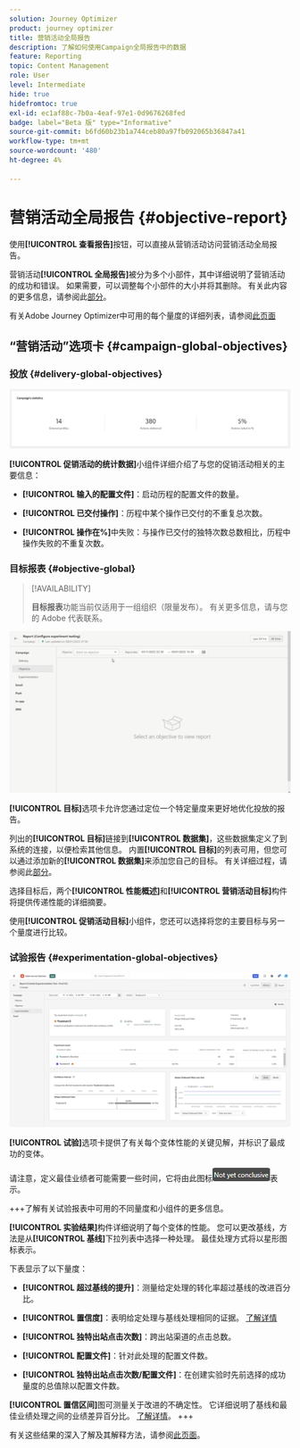 ```yaml
---
solution: Journey Optimizer
product: journey optimizer
title: 营销活动全局报告
description: 了解如何使用Campaign全局报告中的数据
feature: Reporting
topic: Content Management
role: User
level: Intermediate
hide: true
hidefromtoc: true
exl-id: ec1af88c-7b0a-4eaf-97e1-0d9676268fed
badge: label="Beta 版" type="Informative"
source-git-commit: b6fd60b23b1a744ceb80a97fb092065b36847a41
workflow-type: tm+mt
source-wordcount: '480'
ht-degree: 4%

---
```


# 营销活动全局报告 {#objective-report}

使用&#x200B;**[!UICONTROL 查看报告]**&#x200B;按钮，可以直接从营销活动访问营销活动全局报告。

营销活动&#x200B;**[!UICONTROL 全局报告]**&#x200B;被分为多个小部件，其中详细说明了营销活动的成功和错误。 如果需要，可以调整每个小部件的大小并将其删除。 有关此内容的更多信息，请参阅此[部分](../reports/global-report.md#modify-dashboard)。

有关Adobe Journey Optimizer中可用的每个量度的详细列表，请参阅[此页面](global-report.md#list-of-components-global.md)

## “营销活动”选项卡 {#campaign-global-objectives}

### 投放 {#delivery-global-objectives}

![](assets/campaign_report_global_1.png)

**[!UICONTROL 促销活动的统计数据]**&#x200B;小组件详细介绍了与您的促销活动相关的主要信息：

* **[!UICONTROL 输入的配置文件]**：启动历程的配置文件的数量。

* **[!UICONTROL 已交付操作]**：历程中某个操作已交付的不重复总次数。

* **[!UICONTROL 操作在%]**&#x200B;中失败：与操作已交付的独特次数总数相比，历程中操作失败的不重复次数。

### 目标报表 {#objective-global}

>[!AVAILABILITY]
>
>**目标报表**&#x200B;功能当前仅适用于一组组织（限量发布）。 有关更多信息，请与您的 Adobe 代表联系。

![](assets/performance_report.gif)

**[!UICONTROL 目标]**&#x200B;选项卡允许您通过定位一个特定量度来更好地优化投放的报告。

列出的&#x200B;**[!UICONTROL 目标]**&#x200B;链接到&#x200B;**[!UICONTROL 数据集]**，这些数据集定义了到系统的连接，以便检索其他信息。 内置&#x200B;**[!UICONTROL 目标]**&#x200B;的列表可用，但您可以通过添加新的&#x200B;**[!UICONTROL 数据集]**&#x200B;来添加您自己的目标。 有关详细过程，请参阅此[部分](../reports/reporting-configuration.md)。

选择目标后，两个&#x200B;**[!UICONTROL 性能概述]**&#x200B;和&#x200B;**[!UICONTROL 营销活动目标]**&#x200B;构件将提供传递性能的详细摘要。

使用&#x200B;**[!UICONTROL 促销活动目标]**&#x200B;小组件，您还可以选择将您的主要目标与另一个量度进行比较。

### 试验报告 {#experimentation-global-objectives}

![](assets/experimentation_report_3.png)

**[!UICONTROL 试验]**&#x200B;选项卡提供了有关每个变体性能的关键见解，并标识了最成功的变体。

请注意，定义最佳业绩者可能需要一些时间，它将由此图标![](assets/experimentation_report_1.png)表示。

+++了解有关试验报表中可用的不同量度和小组件的更多信息。

**[!UICONTROL 实验结果]**&#x200B;构件详细说明了每个变体的性能。 您可以更改基线，方法是从&#x200B;**[!UICONTROL 基线]**&#x200B;下拉列表中选择一种处理。 最佳处理方式将以星形图标表示。

下表显示了以下量度：

* **[!UICONTROL 超过基线的提升]**：测量给定处理的转化率超过基线的改进百分比。

* **[!UICONTROL 置信度]**：表明给定处理与基线处理相同的证据。 [了解详情](../content-management/experiment-calculations.md#understand-confidence)

* **[!UICONTROL 独特出站点击次数]**：跨出站渠道的点击总数。

* **[!UICONTROL 配置文件]**：针对此处理的配置文件数。

* **[!UICONTROL 独特出站点击次数/配置文件]**：在创建实验时先前选择的成功量度的总值除以配置文件数。

**[!UICONTROL 置信区间]**&#x200B;图可测量关于改进的不确定性。 它详细说明了基线和最佳业绩处理之间的业绩差异百分比。 [了解详情](../content-management/experiment-calculations.md#confidence-intervals)。
+++

有关这些结果的深入了解及其解释方法，请参阅[此页面](../content-management/get-started-experiment.md#interpret-results)。

